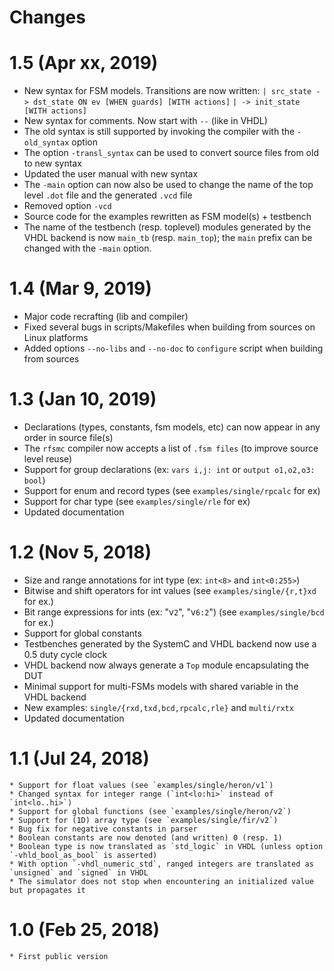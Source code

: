 # Changes

# 1.5 (Apr xx, 2019)
* New syntax for FSM models. Transitions are now written:
     `| src_state -> dst_state ON ev [WHEN guards] [WITH actions]`
     `| -> init_state [WITH actions]`
* New syntax for comments. Now start with `--` (like in VHDL)
* The old syntax is still supported by invoking the compiler with the `-old_syntax` option
* The option `-transl_syntax` can be used to convert source files from old to new syntax
* Updated the user manual with new syntax
* The `-main` option can now also be used to change the name of the top level `.dot` file and the
  generated `.vcd` file
* Removed option `-vcd`
* Source code for the examples rewritten as FSM model(s) + testbench
* The name of the testbench (resp. toplevel) modules generated by the VHDL backend is now `main_tb`
  (resp. `main_top`); the `main` prefix can be changed with the `-main` option.

# 1.4 (Mar 9, 2019)
* Major code recrafting (lib and compiler)
* Fixed several bugs in scripts/Makefiles when building from sources on Linux platforms
* Added options `--no-libs` and `--no-doc` to `configure` script when building from sources

# 1.3 (Jan 10, 2019)
* Declarations (types, constants, fsm models, etc) can now appear in any order in source file(s)
* The `rfsmc` compiler now accepts a list of `.fsm files` (to improve source level reuse)
* Support for group declarations (ex: `vars i,j: int` or `output o1,o2,o3: bool`)
* Support for enum and record types (see `examples/single/rpcalc` for ex)
* Support for char type (see `examples/single/rle` for ex)
* Updated documentation

# 1.2 (Nov 5, 2018)
* Size and range annotations for int type (ex: `int<8>` and `int<0:255>`)
* Bitwise and shift operators for int values (see `examples/single/{r,t}xd` for ex.)
* Bit range expressions for ints (ex: "v`2`", "v`6:2`") (see `examples/single/bcd` for ex.)
* Support for global constants 
* Testbenches generated by the SystemC and VHDL backend now use a 0.5 duty cycle clock
* VHDL backend now always generate a `Top` module encapsulating the DUT
* Minimal support for multi-FSMs models with shared variable in the VHDL backend
* New examples: `single/{rxd,txd,bcd,rpcalc,rle}` and `multi/rxtx`
* Updated documentation

# 1.1 (Jul 24, 2018)
    * Support for float values (see `examples/single/heron/v1`)
    * Changed syntax for integer range (`int<lo:hi>` instead of `int<lo..hi>`)
    * Support for global functions (see `examples/single/heron/v2`)
    * Support for (1D) array type (see `examples/single/fir/v2`)
    * Bug fix for negative constants in parser
    * Boolean constants are now denoted (and written) 0 (resp. 1) 
    * Boolean type is now translated as `std_logic` in VHDL (unless option `-vhld_bool_as_bool` is asserted)
    * With option `-vhdl_numeric_std`, ranged integers are translated as `unsigned` and `signed` in VHDL 
    * The simulator does not stop when encountering an initialized value but propagates it

# 1.0 (Feb 25, 2018)
    * First public version
